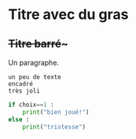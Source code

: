 # Titre **avec du gras**

## ~~Titre barré~~~

Un paragraphe.

    un peu de texte 
    encadré
    très joli

```python
if choix==1 :
    print("bien joué!")
else :
    print("tristesse")
```

